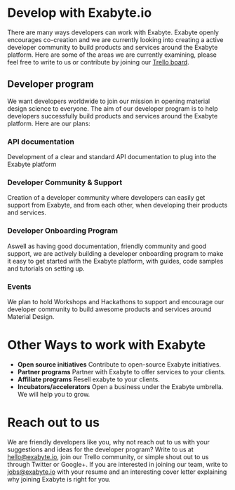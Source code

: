 # Develop with Exabyte.io
There are many ways developers can work with Exabyte. Exabyte openly encourages co-creation and we are currently looking into creating a active developer community to build products and services around the Exabyte platform. Here are some of the areas we are currently examining, please feel free to write to us or contribute by joining our [Trello board](https://trello.com/b/89eLrRW0/future-feature-bucket-list).

## Developer program
We want developers worldwide to join our mission in opening material design science to everyone. The aim of our developer program is to help developers successfully build products and services around the Exabyte platform. Here are our plans:

### API documentation
Development of a clear and standard API documentation to plug into the Exabyte platform

### Developer Community & Support
Creation of a developer community where developers can easily get support from Exabyte, and from each other, when developing their products and services.

### Developer Onboarding Program
Aswell as having good documentation, friendly community and good support, we are actively building a developer onboarding program to make it easy to get started with the Exabyte platform, with guides, code samples and tutorials on setting up.

### Events
We plan to hold Workshops and Hackathons to support and encourage our developer community to build awesome products and services around Material Design.

# Other Ways to work with Exabyte

+ **Open source initiatives** Contribute to open-source Exabyte initiatives.
+ **Partner programs** Partner with Exabyte to offer services to your clients.
+ **Affiliate programs** Resell exabyte to your clients.
+ **Incubators/accelerators** Open a business under the Exabyte umbrella. We will help you to grow.

# Reach out to us
We are friendly developers like you, why not reach out to us with your suggestions and ideas for the developer program? Write to us at hello@exabyte.io, join our Trello community, or simple shout out to us through Twitter or Google+. If you are interested in joining our team, write to jobs@exabyte.io with your resume and an interesting cover letter explaining why joining Exabyte is right for you.
